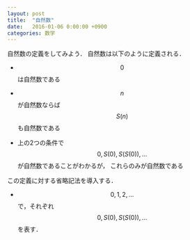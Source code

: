 ```yaml
---
layout: post
title:  "自然数"
date:   2016-01-06 0:00:00 +0900
categories: 数学
---
```

自然数の定義をしてみよう．
自然数は以下のように定義される．

+ $$0$$は自然数である

+ $$n$$が自然数ならば$$S\left(n\right)$$も自然数である

+ 上の2つの条件で$$0,S\left(0\right),S\left(S\right(0\left)\right),\dots$$が自然数であることがわかるが，
これらのみが自然数である


この定義に対する省略記法を導入する．

+ $$0,1,2,\dots$$で，それぞれ$$0,S\left(0\right),S\left(S\left(0\right)\right),\dots$$を表す．
